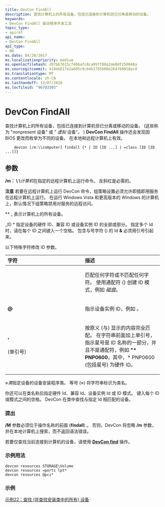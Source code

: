 ```yaml
---
title: DevCon FindAll
description: 查找计算机上的所有设备，包括已连接到计算机但已分离或移动的设备。
keywords:
- DevCon FindAll 驱动程序开发工具
topic_type:
- apiref
api_name:
- DevCon FindAll
api_type:
- NA
ms.date: 04/20/2017
ms.localizationpriority: medium
ms.openlocfilehash: d97b67615cf406afc8ca99ff80a24e8df250048a
ms.sourcegitcommit: 418e6617e2a695c9cb4b37b5b60e264760858acd
ms.translationtype: MT
ms.contentlocale: zh-CN
ms.lasthandoff: 12/07/2020
ms.locfileid: "96783393"
---
```

# <a name="devcon-findall"></a>DevCon FindAll

查找计算机上的所有设备，包括已连接到计算机但已分离或移动的设备。  (这些称为 "nonpresent 设备" 或 " *虚拟* 设备"。 ) **DevCon FindAll** 操作还会发现因 BIOS 更改而枚举为不同的设备。 在本地和远程计算机上有效。

```
    devcon [/m:\\computer] findall {* | ID [ID ...] | =class [ID [ID ...]]}
```

## <a name="span-idddk_devcon_findall_toolsspanspan-idddk_devcon_findall_toolsspanparameters"></a><span id="ddk_devcon_findall_tools"></span><span id="DDK_DEVCON_FINDALL_TOOLS"></span>参数

<span id="________m___computer______"></span><span id="________M___COMPUTER______"></span>**/m： \\ \\**<em>计算机</em>在指定的远程计算机上运行命令。 反斜杠是必需的。

**注意**   若要在远程计算机上运行 DevCon 命令，组策略设置必须允许即插即用服务在远程计算机上运行。 在运行 Windows Vista 和更高版本的 Windows 的计算机上，默认情况下组策略禁用对服务的远程访问。

<span id="______________"></span> **\** _ 表示计算机上的所有设备。

<span id="_______ID______"></span><span id="_______id______"></span> _ID * 指定设备的硬件 ID、兼容 ID 或设备实例 ID 的全部或部分。 指定多个 Id 时，请在每个 ID 之间键入一个空格。 包含与号字符 () 的 Id **&** 必须用引号引起来。

以下特殊字符修改 ID 参数。

<table>
<colgroup>
<col width="50%" />
<col width="50%" />
</colgroup>
<thead>
<tr class="header">
<th align="left">字符</th>
<th align="left">描述</th>
</tr>
</thead>
<tbody>
<tr class="odd">
<td align="left"><p><strong><em></strong></p></td>
<td align="left"><p>匹配任何字符或不匹配任何字符。 使用通配符 (</em>) 创建 ID 模式，例如 <em>磁盘</em>。</p></td>
</tr>
<tr class="even">
<td align="left"><p><strong>@</strong></p></td>
<td align="left"><p>指示设备实例 ID，例如 <strong><xref href="ROOT\FTDISK\0000" data-throw-if-not-resolved="False" data-raw-source="@ROOT\FTDISK\0000"></xref></strong> 。</p></td>
</tr>
<tr class="odd">
<td align="left"><p><strong>'</strong></p>
<p> (单引号) </p></td>
<td align="left"><p>按原义 (与) 显示的内容完全匹配。 在字符串前面加上单引号，指示星号是 ID 名称的一部分，并且不是通配符，例如 <strong>"* PNP0600</strong>，其中，* PNP0600 (包括星号) 为硬件 ID。</p></td>
</tr>
</tbody>
</table>  

<span id="________class______"></span><span id="________CLASS______"></span>**=**<em>类</em>指定设备的设备安装程序类。 等号 (**=**) 将字符串标识为类名。

你还可以在类名称后指定硬件 Id、兼容 Id、设备实例 Id 或 ID 模式。 键入每个 ID 或模式之间的空格。 DevCon 在类中查找与指定 Id 相匹配的设备。

### <a name="span-idcommentsspanspan-idcommentsspancomments"></a><span id="comments"></span><span id="COMMENTS"></span>提出

**/M** 参数必须位于操作名称的前面 (**findall**) 。 否则，DevCon 将忽略 **/m** 参数，并在本地计算机上搜索，而不返回语法错误。

若要仅查找当前连接到计算机的设备，请使用 [**DevCon find**](devcon-find.md) 操作。

### <a name="span-idsample_usagespanspan-idsample_usagespansample-usage"></a><span id="sample_usage"></span><span id="SAMPLE_USAGE"></span>示例用法

```
devcon resources STORAGE\Volume
devcon resources =ports lpt*
devcon resources @pci*
```

### <a name="span-idexamplespanspan-idexamplespanexample"></a><span id="example"></span><span id="EXAMPLE"></span>示例

[示例22：查找 (并查找安装类中的所有) 设备](devcon-examples.md#ddk_example_22_find_and_find_all_devices_in_a_setup_class_tools)

